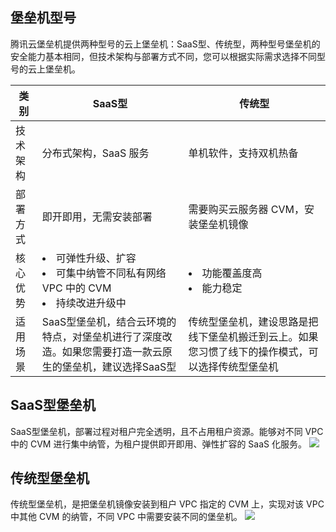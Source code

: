 
## 堡垒机型号
腾讯云堡垒机提供两种型号的云上堡垒机：SaaS型、传统型，两种型号堡垒机的安全能力基本相同，但技术架构与部署方式不同，您可以根据实际需求选择不同型号的云上堡垒机。

| 类别     | SaaS型                                 | 传统型                                                       |
| -------- | ------------------------------------ | ------------------------------------------- |
| 技术架构 | 分布式架构，SaaS 服务                            | 单机软件，支持双机热备                                    |
| 部署方式 | 即开即用，无需安装部署                         | 需要购买云服务器 CVM，安装堡垒机镜像                  |
| 核心优势 | <li>可弹性升级、扩容 </li><li>可集中纳管不同私有网络 VPC 中的 CVM </li> <li>持续改进升级中 </li> | <li>功能覆盖度高 </li> <li>能力稳定 </li> |
| 适用场景 | SaaS型堡垒机，结合云环境的特点，对堡垒机进行了深度改造。如果您需要打造一款云原生的堡垒机，建议选择SaaS型 | 传统型堡垒机，建设思路是把线下堡垒机搬迁到云上。如果您习惯了线下的操作模式，可以选择传统型堡垒机 |

## SaaS型堡垒机
SaaS型堡垒机，部署过程对租户完全透明，且不占用租户资源。能够对不同 VPC 中的 CVM 进行集中纳管，为租户提供即开即用、弹性扩容的 SaaS 化服务。
![](https://main.qcloudimg.com/raw/035f590373390834432d29081d952822.png)

## 传统型堡垒机
传统型堡垒机，是把堡垒机镜像安装到租户 VPC 指定的 CVM 上，实现对该 VPC 中其他 CVM 的纳管，不同 VPC 中需要安装不同的堡垒机。
![](https://main.qcloudimg.com/raw/4e4bd57c6f30955511673ffde236dae2.png)
 
